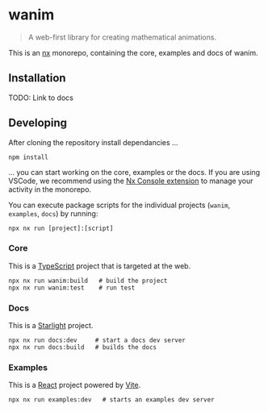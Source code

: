 # wanim

> A web-first library for creating mathematical animations.

This is an [nx] monorepo, containing the core, examples and docs of wanim.

## Installation

TODO: Link to docs

## Developing

After cloning the repository install dependancies ...

```console
npm install
```

... you can start working on the core, examples or the docs. If you are using VSCode, we recommend using the [Nx Console extension](https://marketplace.visualstudio.com/items?itemName=nrwl.angular-console) to manage your activity in the monorepo.

You can execute package scripts for the individual projects (`wanim`, `examples`, `docs`) by running:

```console
npx nx run [project]:[script]
```

### Core

This is a [TypeScript] project that is targeted at the web.

```console
npx nx run wanim:build   # build the project
npx nx run wanim:test    # run test
```

### Docs

This is a [Starlight] project.

```console
npx nx run docs:dev     # start a docs dev server
npx nx run docs:build   # builds the docs
```

### Examples

This is a [React] project powered by [Vite].

```console
npx nx run examples:dev   # starts an examples dev server
```

[nx]: https://nx.dev/
[Starlight]: https://starlight.astro.build/
[React]: https://react.dev/
[Vite]: https://vite.dev/
[TypeScript]: https://www.typescriptlang.org/
